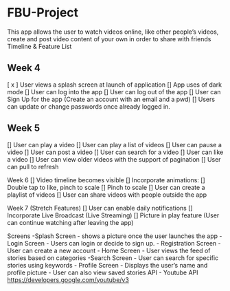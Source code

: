 # FBU-Project
This app allows the user to watch videos online, like other people’s videos, create and post video content of your own in order to share with friends
Timeline & Feature List

## Week 4
[ x ] User views a splash screen at launch of application
[] App uses of dark mode
[] User can log into the app
[] User can log out of the app
[] User can Sign Up for the app (Create an account with an email and a pwd)
[] Users can update or change passwords once already logged in.

## Week 5
[] User can play a video
[] User can play a list of videos
[] User can pause a video
[] User can post a video
[] User can search for a video 
[] User can like a video
[] User can view older videos with the support of pagination
[] User can pull to refresh

Week 6
[] Video timeline becomes visible
[] Incorporate animations:
[] Double tap to like, pinch to scale
[] Pinch to scale
[] User can create a playlist of videos
[] User can share videos with people outside the app

Week 7  (Stretch Features)
[] User can enable daily notifications
[] Incorporate Live Broadcast (Live Streaming)
[] Picture in play feature (User can continue watching after leaving the app)


Screens
	-Splash Screen
		- shows a picture once the user launches the app
	- Login Screen
		- Users can login or decide to sign up.
	- Registration Screen
		- User can create a new account
	- Home Screen
		- User views the feed of stories based on categories
	-Search Screen
		- User can search for specific stories using keywords
	- Profile Screen
		- Displays the user’s name and profile picture
		- User can also view saved stories
API
	- Youtube API
		https://developers.google.com/youtube/v3 




